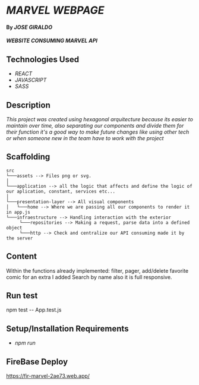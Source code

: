 # _MARVEL WEBPAGE_

#### By _**JOSE GIRALDO**_

#### _WEBSITE CONSUMING MARVEL API_

## Technologies Used

* _REACT_
* _JAVASCRIPT_
* _SASS_

## Description

_This project was created using hexagonal arquitecture because its easier to maintain over time, also separating our components and divide them for their function it's a good way to make future changes like using other tech or when someone new in the team have to work with the project_

## Scaffolding

```
src
└───assets --> Files png or svg.    
│
└───application --> all the logic that affects and define the logic of our aplication, constant, services etc...
│
└───presentation-layer --> All visual components 
│   └───home --> Where we are passing all our components to render it in app.js
└───infraestructure --> Handling interaction with the exterior
     └───repositories --> Making a request, parse data into a defined object
     └───http --> Check and centralize our API consuming made it by the server
```

## Content

Within the functions already implemented: filter, pager, add/delete favorite comic for an extra I added Search by name also it is full responsive.

## Run test
npm test -- App.test.js

## Setup/Installation Requirements

* _npm run_

## FireBase Deploy

https://fir-marvel-2ae73.web.app/